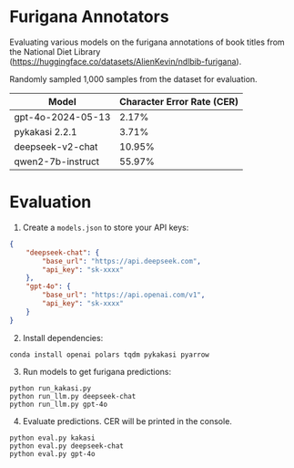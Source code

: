# Furigana Annotators

Evaluating various models on the furigana annotations of book titles from the National Diet Library (https://huggingface.co/datasets/AlienKevin/ndlbib-furigana).

Randomly sampled 1,000 samples from the dataset for evaluation.

| Model | Character Error Rate (CER) |
|-------|-----|
| gpt-4o-2024-05-13 | 2.17% |
| pykakasi 2.2.1 | 3.71% |
| deepseek-v2-chat | 10.95% |
| qwen2-7b-instruct | 55.97% |

# Evaluation

1. Create a `models.json` to store your API keys:
```json
{
    "deepseek-chat": {
        "base_url": "https://api.deepseek.com",
        "api_key": "sk-xxxx"
    },
    "gpt-4o": {
        "base_url": "https://api.openai.com/v1",
        "api_key": "sk-xxxx"
    }
}
```

2. Install dependencies:
```
conda install openai polars tqdm pykakasi pyarrow
```

3. Run models to get furigana predictions:
```
python run_kakasi.py
python run_llm.py deepseek-chat
python run_llm.py gpt-4o
```

4. Evaluate predictions. CER will be printed in the console.
```
python eval.py kakasi
python eval.py deepseek-chat
python eval.py gpt-4o
```
